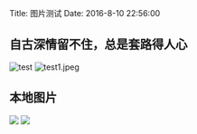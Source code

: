 Title: 图片测试
Date: 2016-8-10 22:56:00

## 自古深情留不住，总是套路得人心
![test](https://raw.githubusercontent.com/smshen/MarkdownPhotos/master/Res/test.jpg)
![test1.jpeg](https://ooo.0o0.ooo/2016/08/10/57abcc86ef753.jpeg)
## 本地图片
![](image/test1.jpeg)
![](image/test2.jpg)
